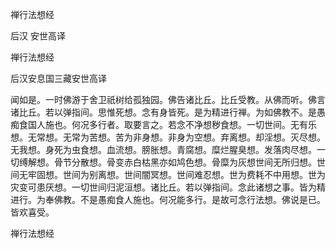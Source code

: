   禅行法想经  

后汉 安世高译  

禅行法想经  

后汉安息国三藏安世高译  

闻如是。一时佛游于舍卫祇树给孤独园。佛告诸比丘。比丘受教。从佛而听。佛言诸比丘。若以弹指间。思惟死想。念有身皆死。是为精进行禅。为如佛教不。是愚痴食国人施也。何况多行者。取要言之。若念不净想秽食想。一切世间。无有乐想。无常想。无常为苦想。苦为非身想。非身为空想。弃离想。却淫想。灭尽想。无我想。身死为虫食想。血流想。膀胀想。青腐想。糜烂腥臭想。发落肉尽想。一切缚解想。骨节分散想。骨变赤白枯黑亦如鸠色想。骨糜为灰想世间无所归想。世间无牢固想。世间为别离想。世间闇冥想。世间难忍想。世为费耗不中用想。世为灾变可患厌想。一切世间归泥洹想。诸比丘。若以弹指间。念此诸想之事。皆为精进行。为奉佛教。不是愚痴食人施也。何况能多行。是故可念行法想。佛说是已。皆欢喜受。  

禅行法想经  
